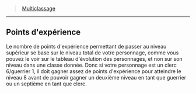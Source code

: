 ﻿---
!GenericItem
Id: multiclassing_hd.md#points-dexpérience
ParentLink: multiclassing_hd.md#multiclassage
Name: Points d'expérience
ParentName: Multiclassage
NameLevel: 2
Attributes:
  Name: Points d'expérience
  Markdown: >+
    ## <!--Name-->Points d'expérience<!--/Name-->


    Le nombre de points d'expérience permettant de passer au niveau supérieur se base sur le niveau total de votre personnage, comme vous pouvez le voir sur le tableau d'évolution des personnages, et non sur son niveau dans une classe donnée. Donc si votre personnage est un clerc 6/guerrier 1, il doit gagner assez de points d'expérience pour atteindre le niveau 8 avant de pouvoir gagner un deuxième niveau en tant que guerrier ou un septième en tant que clerc.

AttributesDictionary: >+
  Name: Points d'expérience

  Markdown: >+

    ## <!--Name-->Points d'expérience<!--/Name-->





    Le nombre de points d'expérience permettant de passer au niveau supérieur se base sur le niveau total de votre personnage, comme vous pouvez le voir sur le tableau d'évolution des personnages, et non sur son niveau dans une classe donnée. Donc si votre personnage est un clerc 6/guerrier 1, il doit gagner assez de points d'expérience pour atteindre le niveau 8 avant de pouvoir gagner un deuxième niveau en tant que guerrier ou un septième en tant que clerc.



---
> [Multiclassage](hd_multiclassing.md)

---

## Points d'expérience

Le nombre de points d'expérience permettant de passer au niveau supérieur se base sur le niveau total de votre personnage, comme vous pouvez le voir sur le tableau d'évolution des personnages, et non sur son niveau dans une classe donnée. Donc si votre personnage est un clerc 6/guerrier 1, il doit gagner assez de points d'expérience pour atteindre le niveau 8 avant de pouvoir gagner un deuxième niveau en tant que guerrier ou un septième en tant que clerc.

